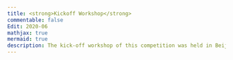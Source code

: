```yaml
---
title: <strong>Kickoff Workshop</strong>
commentable: false
Edit: 2020-06
mathjax: true
mermaid: true
description: The kick-off workshop of this competition was held in Beijing, China in June, 2020. This workshop was both online and onsite. Participants who were interested can either attend in person or join via livestream due to pandemic travel restrictions.
---
```

